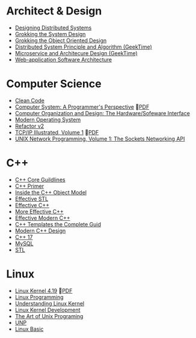 # Architect & Design
* [Designing Distributed Systems](./Arch/designing-distributed-systems.md)
* [Grokking the System Design](./Arch/object-oriented-design.md)
* [Grokking the Object Oriented Design](./Arch/object-oriented-design.md)
* [Distributed System Principle and Algorithm (GeekTime)](./Arch/gt-distributed-system-principle-and-algorithm.md)
* [Microservice and Architecure Design (GeekTime)](./Arch/gt-microservice-and-architecure-design.md)
* [Web-application Software Architecture](./Arch/web-application-software-architecture.md)

# Computer Science
* [Clean Code](./CS/clean-code.md)
* [Computer System: A Programmer's Perspective](./CS/computer-system-a-programmers-perspective.md)  :orange_book:[PDF](./CS/computer-system-a-programmers-perspective.pdf)
* [Computer Organization and Design: The Hardware/Sofeware Interface](./CS/computer-organization-and-design.md)
* [Modern Operating System](./CS/modern-operating-system.md)
* [Refactor v2](./CS/refactoring-2.md)
* [TCP/IP Illustrated, Volume 1](./CS/tcp-ip-illustrated-volume-1.md)  :orange_book:[PDF](./CS/tcp-ip-illustrated-volume-1.pdf)
* [UNIX Network Programming, Volume 1: The Sockets Networking API](https://github.com/Jemmy512/book-notes/blob/master/Linux/unp.md)

# C++
* [C++ Core Guildlines](./Cpp/cpp-core-guidelines.md)
* [C++ Primer](./Cpp/cpp-primer.md)
* [Inside the C++ Object Model](./Cpp/inside-the-cpp-object-model.md)
* [Effective STL](./Cpp/effective-stl.md)
* [Effective C++](./Cpp/effective-cpp.md)
* [More Effective C++](./Cpp/more-effective-cpp.md)
* [Effective Modern C++](./Cpp/effective-modern-cpp.md)
* [C++ Templates the Complete Guid](./Cpp/cpp-templates-the-complete-guid.md)
* [Modern C++ Design](./Cpp/modern-cpp-design.md)
* [C++ 17](./Cpp/cpp17.md)
* [MySQL](./Cpp/mysql.txt)
* [STL](./Cpp/stl.txt)

# Linux
* [Linux Kernel 4.19](./Linux/linux-kernel.md)  :orange_book:[PDF](./Linux/linux-kernel.pdf)
* [Linux Programming](./Linux/linux-programming.md)
* [Understanding Linux Kernel](./Linux/understanding-linux-kernel.md)
* [Linux Kernel Development](./linux-kernel-development.md)
* [The Art of Unix Programing](./Linux/the-art-of-unix-programing.md)
* [UNP](./Linux/UNP.txt)
* [Linux Basic](./Linux/linux-basic.md)